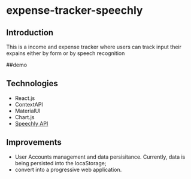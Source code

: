 # expense-tracker-speechly


## Introduction
This is a income and expense tracker where users can track input their expains either by form or by speech recognition

##demo

## Technologies
* React.js
* ContextAPI
* MaterialUI
* Chart.js
* [Speechly API](https://www.speechly.com/)

## Improvements
* User Accounts management and data persisitance. Currently, data is being persisted into the locaStorage;
* convert into a progressive web application.
